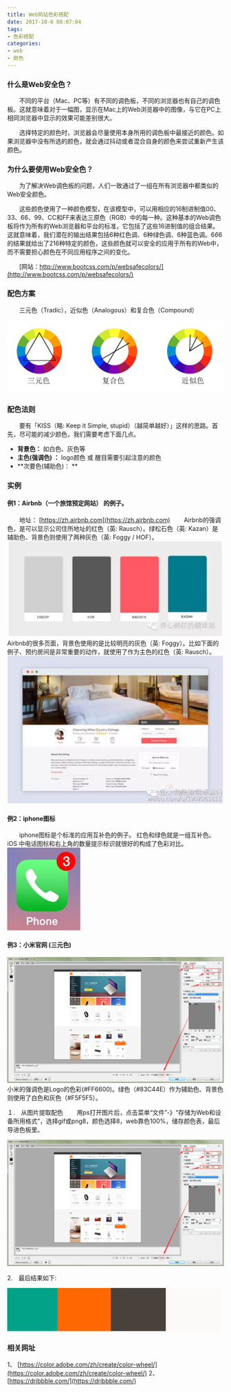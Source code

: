 ```yaml
---
title: Web网站色彩搭配
date: 2017-10-6 08:07:04
tags:
- 色彩搭配
categories:
- web
- 颜色
---
```



### 什么是Web安全色？

　　不同的平台（Mac、PC等）有不同的调色板，不同的浏览器也有自己的调色板。这就意味着对于一幅图，显示在Mac上的Web浏览器中的图像，与它在PC上相同浏览器中显示的效果可能差别很大。

　　选择特定的颜色时，浏览器会尽量使用本身所用的调色板中最接近的颜色。如果浏览器中没有所选的颜色，就会通过抖动或者混合自身的颜色来尝试重新产生该颜色。

<!-- more -->

### 为什么要使用Web安全色？

　　为了解决Web调色板的问题，人们一致通过了一组在所有浏览器中都类似的Web安全颜色。

　　这些颜色使用了一种颜色模型，在该模型中，可以用相应的16制进制值00、33、66、99、CC和FF来表达三原色（RGB）中的每一种。这种基本的Web调色板将作为所有的Web浏览器和平台的标准，它包括了这些16进制值的组合结果。这就意味着，我们潜在的输出结果包括6种红色调、6种绿色调、6种蓝色调。6*6*6的结果就给出了216种特定的颜色，这些颜色就可以安全的应用于所有的Web中，而不需要担心颜色在不同应用程序之间的变化。

　　[网站：http://www.bootcss.com/p/websafecolors/](http://www.bootcss.com/p/websafecolors/)

### 配色方案
　　三元色（Tradic），近似色（Analogous）和复合色（Compound）

![](/images/24e06d1f1844d560ac3df30f7eb46a62.jpg)

### 配色法则
　　要有「KISS（略: Keep it Simple, stupid）（越简单越好）」这样的思路。首先，尽可能的减少颜色，我们需要考虑下面几点。
- **背景色：** 如白色、灰色等
- **主色(强调色) ：** logo颜色 或 醒目需要引起注意的颜色
- **次要色(辅助色)： **

### 实例
#### 例1：Airbnb（一个旅馆预定网站） 的例子。
　　地址： [https://zh.airbnb.com](https://zh.airbnb.com)
　　Airbnb的强调色，是可以显示公司住所地址的红色（英: Rausch）。绿松石色（英: Kazan）是辅助色、背景色则使用了两种灰色（英: Foggy / HOF）。
![](/images/1608e142ac33b5b5e7f03f2bac22924c.jpg)
　　Airbnb的很多页面，背景色使用的是比较明亮的灰色（英: Foggy）。比如下面的例子、预约房间是非常重要的动作，就使用了作为主色的红色（英: Rausch）。
![](/images/5a9f9814281bc615afd586bccf51c23d.jpg)

#### 例2：iphone图标
　　iphone图标是个标准的应用互补色的例子。 红色和绿色就是一组互补色。iOS 中电话图标和右上角的数量提示标识就很好的构成了色彩对比。
![](/images/e7df28b6300c0e9a16ca1795d07b669a.jpeg)

#### 例3：小米官网 (三元色)
![](/images/20171009102305.png)
　　小米的强调色是Logo的色彩(#FF6600)。绿色（#83C44E）作为辅助色、背景色则使用了白色和灰色（#F5F5F5）。

１.　从图片提取配色
　　用ps打开图片后，点击菜单“文件”-》“存储为Web和设备所用格式”，选择gif或png8，颜色选择8，web靠色100%，储存颜色表，最后导进色板里。

![](/images/20171009102305.png)

2.　最后结果如下:

![](/images/20171009014448.png)

### 相关网址
1、 [https://color.adobe.com/zh/create/color-wheel/](https://color.adobe.com/zh/create/color-wheel/)
2、 [https://dribbble.com/](https://dribbble.com/)